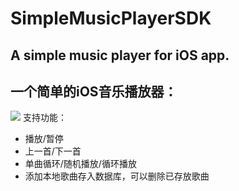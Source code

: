 # SimpleMusicPlayerSDK

## A simple music player for iOS app. 
## 一个简单的iOS音乐播放器： 
![](https://github.com/ShermanYW/SimpleMusicPlayerSDK/tree/master/Exsample/Images/IMG_3145.PNG) 
支持功能：
- 播放/暂停
- 上一首/下一首
- 单曲循环/随机播放/循环播放
- 添加本地歌曲存入数据库，可以删除已存放歌曲 
